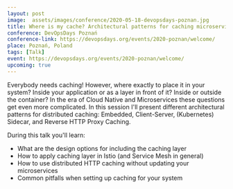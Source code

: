 ```yaml
---
layout: post
image:  assets/images/conference/2020-05-18-devopsdays-poznan.jpg
title: Where is my cache? Architectural patterns for caching microservices
conference: DevOpsDays Poznań
conference-link: https://devopsdays.org/events/2020-poznan/welcome/
place: Poznań, Poland
tags: [Talk]
event: https://devopsdays.org/events/2020-poznan/welcome/
upcoming: true
---
```


Everybody needs caching! However, where exactly to place it in your system? Inside your application or as a layer in front of it? Inside or outside the container? In the era of Cloud Native and Microservices these questions get even more complicated. In this session I'll present different architectural patterns for distributed caching: Embedded, Client-Server, (Kubernetes) Sidecar, and Reverse HTTP Proxy Caching.

During this talk you'll learn:
- What are the design options for including the caching layer
- How to apply caching layer in Istio (and Service Mesh in general)
- How to use distributed HTTP caching without updating your microservices
- Common pitfalls when setting up caching for your system